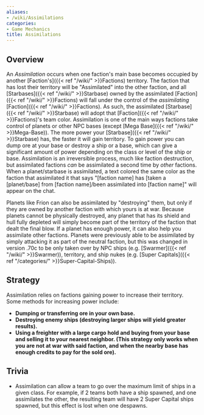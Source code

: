 ```yaml
---
aliases:
- /wiki/Assimilations
categories:
- Game Mechanics
title: Assimilations
---
```


## Overview

An _Assimilation_ occurs when one faction's main base becomes occupied by another [Faction's]({{< ref "/wiki/" >}}Factions) territory. The faction that has lost their territory will be "Assimilated" into the other faction, and all [Starbases]({{< ref "/wiki/" >}}Starbase) owned by the assimilated [Faction]({{< ref "/wiki/" >}}Factions) will fall under the control of the _assimilating_ [Faction]({{< ref "/wiki/" >}}Factions). As such, the assimilated [Starbase]({{< ref "/wiki/" >}}Starbase) will adopt that [Faction]({{< ref "/wiki/" >}}Factions)'s team color. Assimilation is one of the main ways factions take control of planets or other NPC bases (except [Mega Base]({{< ref "/wiki/" >}}Mega-Base)). The more power your [Starbase]({{< ref "/wiki/" >}}Starbase) has, the faster it will gain territory. To gain power you can dump ore at your base or destroy a ship or a base, which can give a significant amount of power depending on the class or level of the ship or base. Assimilation is an irreversible process, much like faction destruction, but assimilated factions _can_ be assimilated a second time by _other_ factions. When a planet/starbase is assimilated, a text colored the same color as the faction that assimilated it that says "[faction name] has [taken a [planet/base] from [faction name]/been assimilated into [faction name]" will appear on the chat.

Planets like Frion can also be assimilated by "destroying" them, but only if they are owned by another faction with which yours is at war. Because planets cannot be physically destroyed, any planet that has its shield and hull fully depleted will simply become part of the territory of the faction that dealt the final blow. If a planet has enough power, it can also help you assimilate other factions. Planets were previously able to be assimilated by simply attacking it as part of the neutral faction, but this was changed in version .70c to be only taken over by NPC ships (e.g. [Swarmer]({{< ref "/wiki/" >}}Swarmer)), territory, and ship nukes (e.g. [Super Capitals]({{< ref "/categories/" >}}Super-Capital-Ships)).

## Strategy

Assimilation relies on factions gaining power to increase their territory. Some methods for increasing power include:

- **Dumping or transferring ore in your own base.**
- **Destroying enemy ships (destroying larger ships will yield greater results).**
- **Using a freighter with a large cargo hold and buying from your base and selling it to your nearest neighbor. (This strategy only works when you are not at war with said faction, and when the nearby base has enough credits to pay for the sold ore).**

## Trivia

- Assimilation can allow a team to go over the maximum limit of ships in a given class. For example, if 2 teams both have a ship spawned, and one assimilates the other, the resulting team will have 2 Super Capital ships spawned, but this effect is lost when one despawns.